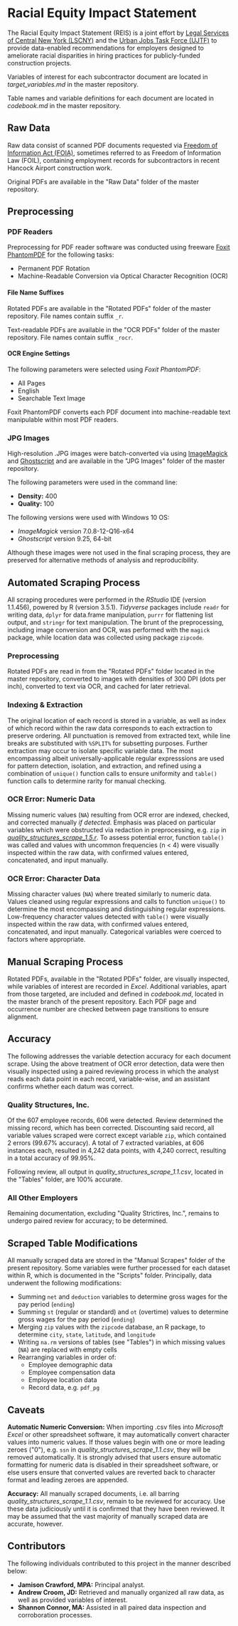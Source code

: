 # Racial Equity Impact Statement
The Racial Equity Impact Statement (REIS) is a joint effort by [Legal Services of Central New York (LSCNY)](https://www.lscny.org/) and the [Urban Jobs Task Force (UJTF)](http://www.ujtf.org/) to provide data-enabled recommendations for employers designed to ameliorate racial disparities in hiring practices for publicly-funded construction projects. 

Variables of interest for each subcontractor document are located in *target_variables.md* in the master repository.

Table names and variable definitions for each document are located in *codebook.md* in the master repository.

## Raw Data

Raw data consist of scanned PDF documents requested via [Freedom of Information Act (FOIA)](https://foia.state.gov/Learn/FOIA.aspx), sometimes referred to as Freedom of Information Law (FOIL), containing employment records for subcontractors in recent Hancock Airport construction work. 

Original PDFs are available in the "Raw Data" folder of the master repository.

## Preprocessing

### PDF Readers

Preprocessing for PDF reader software was conducted using freeware [Foxit PhantomPDF](https://www.foxitsoftware.com/pdf-reader/) for the following tasks:

* Permanent PDF Rotation
* Machine-Readable Conversion via Optical Character Recognition (OCR)

#### File Name Suffixes

Rotated PDFs are available in the "Rotated PDFs" folder of the master repository. File names contain suffix `_r`.
 
Text-readable PDFs are available in the "OCR PDFs" folder of the master repository. File names contain suffix `_rocr`.
 
#### OCR Engine Settings
 
The following parameters were selected using *Foxit PhantomPDF*:

* All Pages
* English
* Searchable Text Image

Foxit PhantomPDF converts each PDF document into machine-readable text manipulable within most PDF readers.

### JPG Images

High-resolution .JPG images were batch-converted via using [ImageMagick](https://www.imagemagick.org/script/index.php) and [Ghostscript](https://www.ghostscript.com/) and are available in the "JPG Images" folder of the master repository.
 
The following parameters were used in the command line:

* **Density:** 400
* **Quality:** 100

The following versions were used with Windows 10 OS:

* *ImageMagick* version 7.0.8-12-Q16-x64
* *Ghostscript* version 9.25, 64-bit

Although these images were not used in the final scraping process, they are preserved for alternative methods of analysis and reproducibility.

## Automated Scraping Process

All scraping procedures were performed in the *RStudio* IDE (version 1.1.456), powered by R (version 3.5.1). *Tidyverse* packages include `readr` for writing data, `dplyr` for data.frame manipulation, `purrr` for flattening list output, and `stringr` for text manipulation. The brunt of the preprocessing, including image conversion and OCR, was performed with the `magick` package, while location data was collected using package `zipcode`.

### Preprocessing

Rotated PDFs are read in from the "Rotated PDFs" folder located in the master repository, converted to images with densities of 300 DPI (dots per inch), converted to text via OCR, and cached for later retrieval.

### Indexing & Extraction

The original location of each record is stored in a variable, as well as index of which record within the raw data corresponds to each extraction to preserve ordering. All punctuation is removed from extracted text, while line breaks are substituted with `%SPLIT%` for subsetting purposes. Further extraction may occur to isolate specific variable data. The most encompassing albeit universally-applicable regular expresssions are used for pattern detection, isolation, and extraction, and refined using a combination of `unique()` function calls to ensure uniformity and `table()` function calls to determine rarity for manual checking.

### OCR Error: Numeric Data

Missing numeric values (`NA`) resulting from OCR error are indexed, checked, and corrected manually *if detected*. Emphasis was placed on particular variables which were obstructed via redaction in preprocessing, e.g. `zip` in [*quality_structures_scrape_1.5.r*](https://github.com/jamisoncrawford/REIS/blob/master/Scripts/quality_structures_scrape_1.6.r). To assess potential error, function `table()` was called and values with uncommon frequencies (n < 4) were visually inspected within the raw data, with confirmed values entered, concatenated, and input manually. 

### OCR Error: Character Data

Missing character values (`NA`) where treated similarly to numeric data. Values cleaned using regular expressions and calls to function `unique()` to determine the most encompassing and distinguishing regular expressions. Low-frequency character values detected with `table()` were visually inspected within the raw data, with confirmed values entered, concatenated, and input manually. Categorical variables were coerced to factors where appropriate.

## Manual Scraping Process

Rotated PDFs, available in the "Rotated PDFs" folder, are visually inspected, while variables of interest are recorded in *Excel*. Additional variables, apart from those targeted, are included and defined in *codebook.md*, located in the master branch of the present repository. Each PDF page and occurrence number are checked between page transitions to ensure alignment.

## Accuracy

The following addresses the variable detection accuracy for each document scrape. Using the above treatment of OCR error detection, data were then visually inspected using a paired reviewing process in which the analyst reads each data point in each record, variable-wise, and an assistant confirms whether each datum was correct.

### Quality Structures, Inc.

Of the 607 employee records, 606 were detected. Review determined the missing record, which has been corrected. Discounting said record, all variable values scraped were correct except variable `zip`, which contained 2 errors (99.67% accuracy). A total of 7 extracted variables, at 606 instances each, resulted in 4,242 data points, with 4,240 correct, resulting in a total accuracy of 99.95%.

Following review, all output in *quality_structures_scrape_1.1.csv*, located in the "Tables" folder, are 100% accurate.

### All Other Employers

Remaining documentation, excluding "Quality Strictires, Inc.", remains to undergo paired review for accuracy; to be determined.

## Scraped Table Modifications

All manually scraped data are stored in the "Manual Scrapes" folder of the present repository. Some variables were further processed for each dataset within R, which is documented in the "Scripts" folder. Principally, data underwent the following modifications:

* Summing `net` and `deduction` variables to determine gross wages for the pay period (`ending`)
* Summing `st` (regular or standard) and `ot` (overtime) values to determine gross wages for the pay period (`ending`)
* Merging `zip` values with the `zipcode` database, an R package, to determine `city`, `state`, `latitude`, and `longitude`
* Writing `na.rm` versions of tables (see "Tables") in which missing values (`NA`) are replaced with empty cells
* Rearranging variables in order of:
  - Employee demographic data
  - Employee compensation data
  - Employee location data
  - Record data, e.g. `pdf_pg`

## Caveats

**Automatic Numeric Conversion:** When importing .csv files into *Microsoft Excel* or other spreadsheet software, it may automatically convert character values into numeric values. If those values begin with one or more leading zeroes ("0"), e.g. `ssn` in *quality_structures_scrape_1.1.csv*, they will be removed automatically. It is strongly advised that users ensure automatic formatting for numeric data is disabled in their spreadsheet software, or else users ensure that converted values are reverted back to character format and leading zeroes are appended.

**Accuracy:** All manually scraped documents, i.e. all barring *quality_structures_scrape_1.1.csv*, remain to be reviewed for accuracy. Use these data judiciously until it is confirmed that they have been reviewed. It may be assumed that the vast majority of manually scraped data are accurate, however.

## Contributors

The following individuals contributed to this project in the manner described below:

* **Jamison Crawford, MPA:** Principal analyst.
* **Andrew Croom, JD:** Retrieved and manually organized all raw data, as well as provided variables of interest.
* **Shannon Connor, MA:** Assisted in all paired data inspection and corroboration processes.
